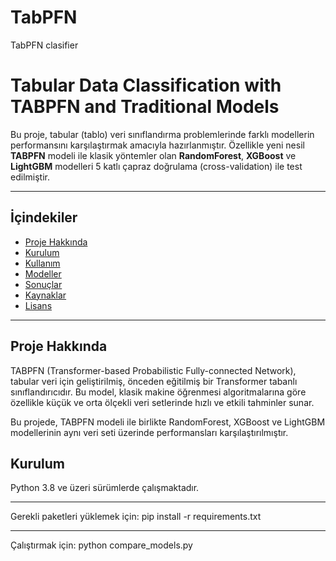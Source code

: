 # TabPFN
TabPFN clasifier
# Tabular Data Classification with TABPFN and Traditional Models

Bu proje, tabular (tablo) veri sınıflandırma problemlerinde farklı modellerin performansını karşılaştırmak amacıyla hazırlanmıştır. Özellikle yeni nesil **TABPFN** modeli ile klasik yöntemler olan **RandomForest**, **XGBoost** ve **LightGBM** modelleri 5 katlı çapraz doğrulama (cross-validation) ile test edilmiştir.

---

## İçindekiler

- [Proje Hakkında](#proje-hakkında)  
- [Kurulum](#kurulum)  
- [Kullanım](#kullanım)  
- [Modeller](#modeller)  
- [Sonuçlar](#sonuçlar)  
- [Kaynaklar](#kaynaklar)  
- [Lisans](#lisans)

---

## Proje Hakkında

TABPFN (Transformer-based Probabilistic Fully-connected Network), tabular veri için geliştirilmiş, önceden eğitilmiş bir Transformer tabanlı sınıflandırıcıdır. Bu model, klasik makine öğrenmesi algoritmalarına göre özellikle küçük ve orta ölçekli veri setlerinde hızlı ve etkili tahminler sunar.

Bu projede, TABPFN modeli ile birlikte RandomForest, XGBoost ve LightGBM modellerinin aynı veri seti üzerinde performansları karşılaştırılmıştır.


## Kurulum
Python 3.8 ve üzeri sürümlerde çalışmaktadır.

---
Gerekli paketleri yüklemek için:
pip install -r requirements.txt

---
Çalıştırmak için:
python compare_models.py



